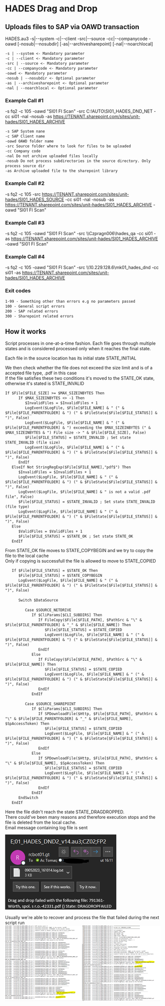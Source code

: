 # HADES Drag and Drop

## Uploads files to SAP via OAWD transaction

HADES.au3 -s|--system -c|--client -src|--source -cc|--companycode -oawd [-nosub|--nosubdir] [-as|--archivesharepoint] [-nal|--noarchlocal]  
```
-s | --system <- Mandatory parameter  
-c | --client <- Mandatory parameter  
-src | --source <- Mandatory parameter  
-cc | --companycode <- Mandatory parameter  
-oawd <- Mandatory parameter  
-nosub | --nosubdir <- Optional parameter  
-as | --archivesharepoint <- Optional parameter  
-nal | --noarchlocal <- Optional parameter  
```  
  
  
### Example Call #1  
-s fq2  -c 105  -oawd "SI01 FI Scan"  -src C:\!AUTO\SI01_HADES_DND_NET  -cc si01  -nal	-nosub	-as  https://TENANT.sharepoint.com/sites/unit-hades/SI01_HADES_ARCHIVE  
```
-s SAP System nane
-c SAP Client name
-oawd OAWD folder name
-src Source folder where to look for files to be uploaded
-cc Company code
-nal Do not archive uploaded files locally
-nosub Do not process subdirectories in the source directory. Only process source dir 
-as Archive uploaded file to the sharepoint library
```

### Example Call #2
-s fq2 -c 105 -src https://TENANT.sharepoint.com/sites/unit-hades/SI01_HADES_SOURCE -cc si01 -nal -nosub -as https://TENANT.sharepoint.com/sites/unit-hades/SI01_HADES_ARCHIVE -oawd "SI01 FI Scan"
### Example Call #3
-s fq2 -c 105 -oawd "SI01 FI Scan" -src \\\Czpragn006\hades_qa -cc si01 -as https://TENANT.sharepoint.com/sites/unit-hades/SI01_HADES_ARCHIVE -oawd "SI01 FI Scan"  
### Example Call #4
-s fq2 -c 105 -oawd "SI01 FI Scan" -src \\\10.229.128.6\mk01_hades_dnd -cc si01 -as https://TENANT.sharepoint.com/sites/unit-hades/SI01_HADES_ARCHIVE

### Exit codes
```
1-99 - Something other than errors e.g no parameters passed
100 - General script errors
200 - SAP related errors
300 - Sharepoint related errors
```  

## How it works  

Script processes in one-at-a-time fashion. Each file goes through multiple states and is considered processed only when it reaches the final state.

Each file in the source location has its initial state STATE_INITIAL   

We then check whether the file does not exceed the size limit and is of a accepted file type, .pdf in this case   
If the file satisfies these two conditions it's moved to the STATE_OK state, otherwise it's stated is STATE_INVALID  

```autoit
If $File[$FILE_SIZE] >= $MAX_SIZEINBYTES Then
	  If $MAX_SIZEINBYTES <> -1 Then
		 $InvalidFiles = $InvalidFiles + 1
		 LogEvent($LogFile, $File[$FILE_NAME] & " (" & $File[$FILE_PARENTFOLDER] & ") (" & $FileState[$File[$FILE_STATUS]] & ")", False)
		 LogEvent($LogFile, $File[$FILE_NAME] & " (" & $File[$FILE_PARENTFOLDER] & ") exceeding the $MAX_SIZEINBYTES (" & $MAX_SIZEINBYTES & ") File size -> " & $File[$FILE_SIZE], False)
		 $File[$FILE_STATUS] = $STATE_INVALID ; Set state STATE_INVALID (file size)
		 LogEvent($LogFile, $File[$FILE_NAME] & " (" & $File[$FILE_PARENTFOLDER] & ") (" & $FileState[$File[$FILE_STATUS]] & ")", False)
	  EndIf
   ElseIf Not StringRegExp($File[$FILE_NAME],"pdf$") Then
	  $InvalidFiles = $InvalidFiles + 1
	  LogEvent($LogFile, $File[$FILE_NAME] & " (" & $File[$FILE_PARENTFOLDER] & ") (" & $FileState[$File[$FILE_STATUS]] & ")", False)
	  LogEvent($LogFile, $File[$FILE_NAME] & " is not a valid .pdf file", False)
	  $File[$FILE_STATUS] = $STATE_INVALID ; Set state STATE_INVALID (file type)
	  LogEvent($LogFile, $File[$FILE_NAME] & " (" & $File[$FILE_PARENTFOLDER] & ") (" & $FileState[$File[$FILE_STATUS]] & ")", False)
   Else
	  $ValidFiles = $ValidFiles + 1
	  $File[$FILE_STATUS] = $STATE_OK ; Set state STATE_OK
   EndIf
```
From STATE_OK file moves to STATE_COPYBEGIN and we try to copy the file to the local cache    
Only if copying is successfull the file is allowed to move to STATE_COPIED 
```autoit
   If $File[$FILE_STATUS] = $STATE_OK Then
	  $File[$FILE_STATUS] = $STATE_COPYBEGIN
	  LogEvent($LogFile, $File[$FILE_NAME] & " (" & $File[$FILE_PARENTFOLDER] & ") (" & $FileState[$File[$FILE_STATUS]] & ")", False)

	  Switch $DataSource

		 Case $SOURCE_NETDRIVE
			If $CliParams[$CLI_SUBDIRS] Then
			   If FileCopy($File[$FILE_PATH], $PathSrc & "\" & $File[$FILE_PARENTFOLDER] & "_" & $File[$FILE_NAME]) Then
				  $File[$FILE_STATUS] = $STATE_COPIED
				  LogEvent($LogFile, $File[$FILE_NAME] & " (" & $File[$FILE_PARENTFOLDER] & ") (" & $FileState[$File[$FILE_STATUS]] & ")", False)
			   EndIf
			Else
			   If FileCopy($File[$FILE_PATH], $PathSrc & "\" & $File[$FILE_NAME]) Then
				  $File[$FILE_STATUS] = $STATE_COPIED
				  LogEvent($LogFile, $File[$FILE_NAME] & " (" & $File[$FILE_PARENTFOLDER] & ") (" & $FileState[$File[$FILE_STATUS]] & ")", False)
			   EndIf
			EndIf

		 Case $SOURCE_SHAREPOINT
			If $CliParams[$CLI_SUBDIRS] Then
			   If SPDownloadFile($Http, $File[$FILE_PATH], $PathSrc & "\" & $File[$FILE_PARENTFOLDER] & "_" & $File[$FILE_NAME], $SpAccessToken) Then
				  $File[$FILE_STATUS] = $STATE_COPIED
				  LogEvent($LogFile, $File[$FILE_NAME] & " (" & $File[$FILE_PARENTFOLDER] & ") (" & $FileState[$File[$FILE_STATUS]] & ")", False)
			   EndIf
			Else
			   If SPDownloadFile($Http, $File[$FILE_PATH], $PathSrc & "\" & $File[$FILE_NAME], $SpAccessToken) Then
				  $File[$FILE_STATUS] = $STATE_COPIED
				  LogEvent($LogFile, $File[$FILE_NAME] & " (" & $File[$FILE_PARENTFOLDER] & ") (" & $FileState[$File[$FILE_STATUS]] & ")", False)
			   EndIf
			EndIf
	  EndSwitch
   EndIf
```



Here the file didn't reach the state STATE_DRAGDROPPED.  
There could've been many reasons and therefore execution stops and the file is deleted from the local cache.  
Email message containing log file is sent  

![Alt text](.images/LogNOK.PNG)

Usually we're able to recover and process the file that failed during the next script run  
![Alt text](.images/Failedfilerecovered.PNG)



